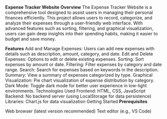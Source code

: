 **Expense Tracker Website**
**Overview**
The Expense Tracker Website is a comprehensive tool designed to assist users in managing their personal finances efficiently. This project allows users to record, categorize, and analyze their expenses through a user-friendly web interface. With advanced features such as sorting, filtering, and graphical visualization, users can gain deep insights into their spending habits, making it easier to budget and save money.

**Features**
Add and Manage Expenses: Users can add new expenses with details such as description, amount, category, and date.
Edit and Delete Expenses: Options to edit or delete existing expenses.
Sorting: Sort expenses by amount or date.
Filtering: Filter expenses by category and date range.
Search: Search for expenses based on keywords in the description.
Summary: View a summary of expenses categorized by type.
Graphical Visualization: Pie chart visualization of expense distribution by category.
Dark Mode: Toggle dark mode for better user experience in low-light environments.
Technologies Used
Frontend: HTML, CSS, JavaScript
Backend: No backend server (using LocalStorage for data persistence)
Libraries: Chart.js for data visualization
Getting Started
**Prerequisites**

Web browser (latest version recommended)
Text editor (e.g., VS Code)
